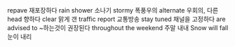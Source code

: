 repave 재포장하다
rain shower 소나기
stormy 폭풍우의
alternate  우회의, 다른
head 향하다
clear 맑게 갠
traffic report 교통방송
stay tuned 채널을 고정하다
are advised to ~하는것이 권장된다
throughout the weekend 주말 내내
Snow will fall 눈이 내리
